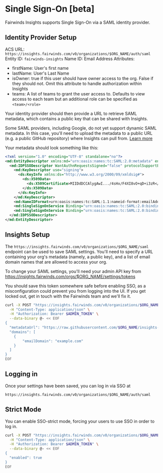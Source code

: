 # Single Sign-On [beta]

Fairwinds Insights supports Single Sign-On via a SAML identity provider.

## Identity Provider Setup

ACS URL: `https://insights.fairwinds.com/v0/organizations/$ORG_NAME/auth/saml`
Entity ID: `fairwinds-insights`
Name ID: Email Address
Attributes:
* firstName: User's first name
* lastName: User's Last Name
* isOwner: true if this user should have owner access to the org. False if they should not. Omit this attribute to handle authorization within Insights
* teams: A list of teams to grant the user access to. Defaults to view access to each team but an additional role can be specified as `<team>/<role>`

Your identity provider should then provide a URL to retrieve SAML metadata,
which contains a public key that can be shared with Insights.

Some SAML providers, including Google, do not yet support dynamic SAML metadata.
In this case, you'll need to upload the metadata to a public
URL (e.g. a public GitHub repository) where Insights can pull from.
[Learn more](https://en.wikipedia.org/wiki/SAML_metadata#Metadata-driven_interoperability)

Your metadata should look something like this:
```xml
<?xml version="1.0" encoding="UTF-8" standalone="no"?>
<md:EntityDescriptor xmlns:md="urn:oasis:names:tc:SAML:2.0:metadata" entityID="https://accounts.google.com/o/saml2?idpid=C0420sfkv" validUntil="2024-03-10T21:16:30.000Z">
  <md:IDPSSODescriptor WantAuthnRequestsSigned="false" protocolSupportEnumeration="urn:oasis:names:tc:SAML:2.0:protocol">
    <md:KeyDescriptor use="signing">
      <ds:KeyInfo xmlns:ds="http://www.w3.org/2000/09/xmldsig#">
        <ds:X509Data>
          <ds:X509Certificate>MIIDdDCCAlygAwI.../4sHx/F4XI8vO+qD+i3zR</ds:X509Certificate>
        </ds:X509Data>
      </ds:KeyInfo>
    </md:KeyDescriptor>
    <md:NameIDFormat>urn:oasis:names:tc:SAML:1.1:nameid-format:emailAddress</md:NameIDFormat>
    <md:SingleSignOnService Binding="urn:oasis:names:tc:SAML:2.0:bindings:HTTP-Redirect" Location="https://accounts.google.com/o/saml2/idp?idpid=C0420sfkv"/>
    <md:SingleSignOnService Binding="urn:oasis:names:tc:SAML:2.0:bindings:HTTP-POST" Location="https://accounts.google.com/o/saml2/idp?idpid=C0420sfkv"/>
  </md:IDPSSODescriptor>
</md:EntityDescriptor>
```

## Insights Setup

The `https://insights.fairwinds.com/v0/organizations/$ORG_NAME/saml` endpoint can be used to save SAML settings.
You'll need to specify a URL containing your org's metadata (namely, a public key),
and a list of email domain names that are allowed to access your org.

To change your SAML settings, you'll need your admin API key from
https://insights.fairwinds.com/orgs/$ORG_NAME/settings/tokens

You should save this token somewhere safe before enabling SSO, as a misconfiguration could prevent you
from logging into the UI. If you get locked out, get in touch with the Fairwinds team and we'll fix it.

```bash
curl -X POST "https://insights.fairwinds.com/v0/organizations/$ORG_NAME/saml" \
  -H "Content-Type: application/json" \
  -H "Authorization: Bearer $ADMIN_TOKEN" \
  --data-binary @- << EOF
{
  "metadataUrl": "https://raw.githubusercontent.com/$ORG_NAME/insights-configuration/main/metadata.xml",
  "domains": [
    {
        "emailDomain": "example.com"
    }
  ]
}
EOF
```

## Logging in
Once your settings have been saved, you can log in via SSO at

`https://insights.fairwinds.com/v0/organizations/$ORG_NAME/auth/saml`

## Strict Mode
You can enable SSO-strict mode, forcing your users to use SSO in order to log in.

```bash
curl -X POST "https://insights.fairwinds.com/v0/organizations/$ORG_NAME/sso-strict" \
  -H "Content-Type: application/json" \
  -H "Authorization: Bearer $ADMIN_TOKEN" \
  --data-binary @- << EOF
{
  "enabled": true
}
EOF
```
